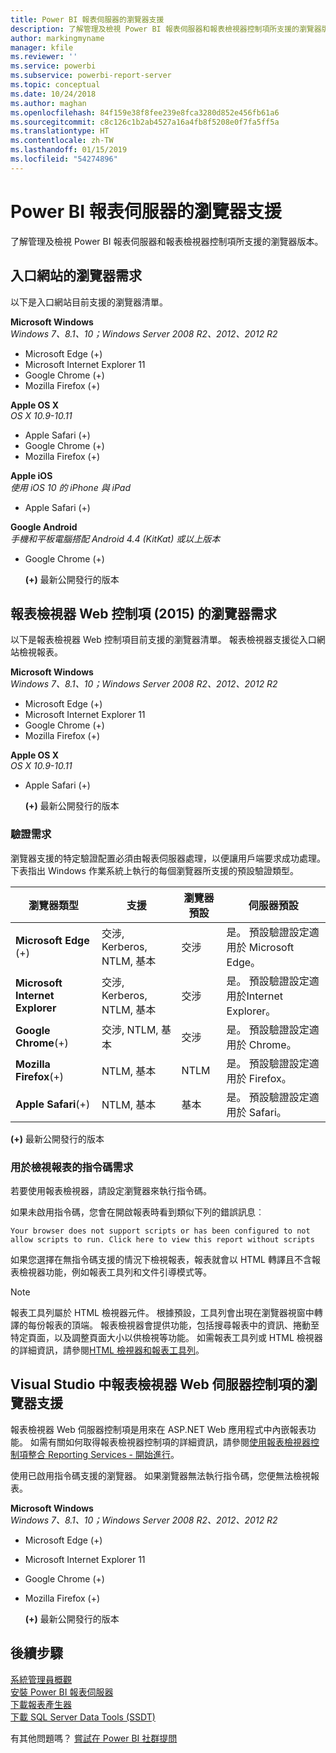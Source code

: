 ```yaml
---
title: Power BI 報表伺服器的瀏覽器支援
description: 了解管理及檢視 Power BI 報表伺服器和報表檢視器控制項所支援的瀏覽器版本。
author: markingmyname
manager: kfile
ms.reviewer: ''
ms.service: powerbi
ms.subservice: powerbi-report-server
ms.topic: conceptual
ms.date: 10/24/2018
ms.author: maghan
ms.openlocfilehash: 84f159e38f8fee239e8fca3280d852e456fb61a6
ms.sourcegitcommit: c8c126c1b2ab4527a16a4fb8f5208e0f7fa5ff5a
ms.translationtype: HT
ms.contentlocale: zh-TW
ms.lasthandoff: 01/15/2019
ms.locfileid: "54274896"
---
```

# <a name="browser-support-for-power-bi-report-server"></a>Power BI 報表伺服器的瀏覽器支援
了解管理及檢視 Power BI 報表伺服器和報表檢視器控制項所支援的瀏覽器版本。

## <a name="browser-requirements-for-the-web-portal"></a>入口網站的瀏覽器需求
以下是入口網站目前支援的瀏覽器清單。

**Microsoft Windows**  
*Windows 7、8.1、10；Windows Server 2008 R2、2012、2012 R2*

* Microsoft Edge (+)
* Microsoft Internet Explorer 11
* Google Chrome (+)
* Mozilla Firefox (+)

**Apple OS X**  
*OS X 10.9-10.11*

* Apple Safari (+)
* Google Chrome (+)
* Mozilla Firefox (+)

**Apple iOS**  
*使用 iOS 10 的 iPhone 與 iPad*

* Apple Safari (+)

**Google Android**  
*手機和平板電腦搭配 Android 4.4 (KitKat) 或以上版本*

* Google Chrome (+)
  
  **(+)** 最新公開發行的版本

## <a name="browser-requirements-for-the-report-viewer-web-control-2015"></a>報表檢視器 Web 控制項 (2015) 的瀏覽器需求
以下是報表檢視器 Web 控制項目前支援的瀏覽器清單。 報表檢視器支援從入口網站檢視報表。

**Microsoft Windows**  
*Windows 7、8.1、10；Windows Server 2008 R2、2012、2012 R2*

* Microsoft Edge (+)
* Microsoft Internet Explorer 11
* Google Chrome (+)
* Mozilla Firefox (+)

**Apple OS X**  
*OS X 10.9-10.11*

* Apple Safari (+)
  
  **(+)** 最新公開發行的版本

### <a name="authentication-requirements"></a>驗證需求
瀏覽器支援的特定驗證配置必須由報表伺服器處理，以便讓用戶端要求成功處理。 下表指出 Windows 作業系統上執行的每個瀏覽器所支援的預設驗證類型。

| **瀏覽器類型** | **支援** | **瀏覽器預設** | **伺服器預設** |
| --- | --- | --- | --- |
| **Microsoft Edge** (+) |交涉, Kerberos, NTLM, 基本 |交涉 |是。 預設驗證設定適用於 Microsoft Edge。 |
| **Microsoft Internet Explorer** |交涉, Kerberos, NTLM, 基本 |交涉 |是。 預設驗證設定適用於Internet Explorer。 |
| **Google Chrome**(+) |交涉, NTLM, 基本 |交涉 |是。 預設驗證設定適用於 Chrome。 |
| **Mozilla Firefox**(+) |NTLM, 基本 |NTLM |是。 預設驗證設定適用於 Firefox。 |
| **Apple Safari**(+) |NTLM, 基本 |基本 |是。 預設驗證設定適用於 Safari。 |

 **(+)** 最新公開發行的版本

### <a name="script-requirements-for-viewing-reports"></a>用於檢視報表的指令碼需求
若要使用報表檢視器，請設定瀏覽器來執行指令碼。

如果未啟用指令碼，您會在開啟報表時看到類似下列的錯誤訊息︰

```
Your browser does not support scripts or has been configured to not allow scripts to run. Click here to view this report without scripts
```

 如果您選擇在無指令碼支援的情況下檢視報表，報表就會以 HTML 轉譯且不含報表檢視器功能，例如報表工具列和文件引導模式等。

> [!NOTE]
> 報表工具列屬於 HTML 檢視器元件。 根據預設，工具列會出現在瀏覽器視窗中轉譯的每份報表的頂端。 報表檢視器會提供功能，包括搜尋報表中的資訊、捲動至特定頁面，以及調整頁面大小以供檢視等功能。 如需報表工具列或 HTML 檢視器的詳細資訊，請參閱[HTML 檢視器和報表工具列](https://docs.microsoft.com/sql/reporting-services/html-viewer-and-the-report-toolbar)。
> 
> 

## <a name="browser-support-for-report-viewer-web-server-controls-in-visual-studio"></a>Visual Studio 中報表檢視器 Web 伺服器控制項的瀏覽器支援
報表檢視器 Web 伺服器控制項是用來在 ASP.NET Web 應用程式中內嵌報表功能。 如需有關如何取得報表檢視器控制項的詳細資訊，請參閱[使用報表檢視器控制項整合 Reporting Services - 開始進行](https://docs.microsoft.com/sql/reporting-services/application-integration/integrating-reporting-services-using-reportviewer-controls-get-started)。

使用已啟用指令碼支援的瀏覽器。 如果瀏覽器無法執行指令碼，您便無法檢視報表。

**Microsoft Windows**  
*Windows 7、8.1、10；Windows Server 2008 R2、2012、2012 R2*

* Microsoft Edge (+)
* Microsoft Internet Explorer 11
* Google Chrome (+)
* Mozilla Firefox (+)
  
  **(+)** 最新公開發行的版本

## <a name="next-steps"></a>後續步驟
[系統管理員概觀](admin-handbook-overview.md)  
[安裝 Power BI 報表伺服器](install-report-server.md)  
[下載報表產生器](https://www.microsoft.com/download/details.aspx?id=53613)  
[下載 SQL Server Data Tools (SSDT)](http://go.microsoft.com/fwlink/?LinkID=616714)

有其他問題嗎？ [嘗試在 Power BI 社群提問](https://community.powerbi.com/)

